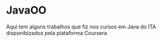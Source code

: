 # JavaOO

Aqui tem alguns trabalhos que fiz nos cursos em Java do ITA disponibizados pela plataforma Coursera
